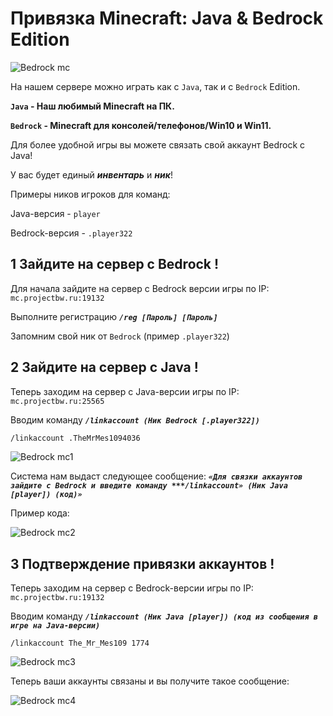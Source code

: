 # Привязка Minecraft: Java & Bedrock Edition

![Bedrock mc](https://wiki.projectbw.ru/images/bedrock/pre.png)


На нашем сервере можно играть как с `Java`, так и с `Bedrock` Edition.

**`Java` - Наш любимый Minecraft на ПК.**

**`Bedrock` - Minecraft для консолей/телефонов/Win10 и Win11.**


Для более удобной игры вы можете связать свой аккаунт Bedrock с Java!

У вас будет единый ***инвентарь*** и ***ник***!


Примеры ников игроков для команд:

Java-версия - `player`

Bedrock-версия - `.player322`


## 1 Зайдите на сервер с Bedrock !

Для начала зайдите на сервер с Bedrock версии игры по IP: `mc.projectbw.ru:19132`

Выполните регистрацию ***`/reg [Пароль] [Пароль]`***

Запомним свой ник от `Bedrock` (пример `.player322`)


## 2 Зайдите на сервер с Java !

Теперь заходим на сервер с Java-версии игры по IP: `mc.projectbw.ru:25565`

Вводим команду ***`/linkaccount (Ник Bedrock [.player322])`***

```bash
/linkaccount .TheMrMes1094036
```

![Bedrock mc1](https://wiki.projectbw.ru/images/bedrock/mc1.jpg)

Система нам выдаст следующее сообщение: ***`«Для связки аккаунтов зайдите с Bedrock и введите команду ***/linkaccount» (Ник Java [player]) (код)»`***

Пример кода:

![Bedrock mc2](https://wiki.projectbw.ru/images/bedrock/mc2.jpg)


## 3 Подтверждение привязки аккаунтов !


Теперь заходим на сервер с Bedrock-версии игры по IP: `mc.projectbw.ru:19132` 

Вводим команду ***`/linkaccount (Ник Java [player]) (код из сообщения в игре на Java-версии)`***

```bas
/linkaccount The_Mr_Mes109 1774
```

![Bedrock mc3](https://wiki.projectbw.ru/images/bedrock/mc3.jpg)

Теперь ваши аккаунты связаны и вы получите такое сообщение:

![Bedrock mc4](https://wiki.projectbw.ru/images/bedrock/mc4.jpg)
